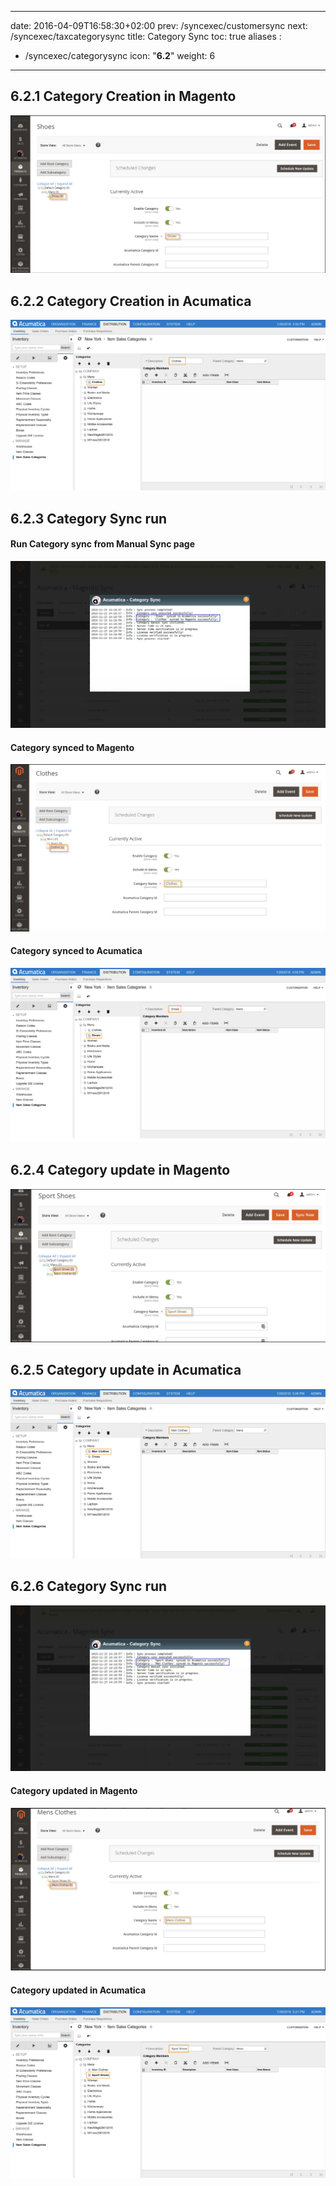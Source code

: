 
---
date: 2016-04-09T16:58:30+02:00
prev: /syncexec/customersync
next: /syncexec/taxcategorysync
title: Category Sync
toc: true
aliases :
  - /syncexec/categorysync
icon: "<b>6.2</b>"
weight: 6
---

## 6.2.1 Category Creation in Magento

![Magic](images/category-creation-magento.png?classes=shadow)

## 6.2.2 Category Creation in Acumatica

![Magic](images/category-creation-acumatica.png?classes=shadow)

## 6.2.3 Category Sync run

#### Run Category sync from Manual Sync page

![Magic](images/category-manual-sync.png?classes=shadow)

#### Category synced to Magento

![Magic](images/category-synced-magento.png?classes=shadow)

#### Category synced to Acumatica

![Magic](images/category-synced-acumatica.png?classes=shadow)

## 6.2.4 Category update in Magento

![Magic](images/category-update-magento.png?classes=shadow)

## 6.2.5 Category update in Acumatica

![Magic](images/category-update-acumatica.png?classes=shadow)

## 6.2.6 Category Sync run

![Magic](images/category-sync-run-2.png?classes=shadow)

#### Category updated in Magento

![Magic](images/category-updated-magento-2.png?classes=shadow)

#### Category updated in Acumatica

![Magic](images/category-updated-acumatica-2.png?classes=shadow)
